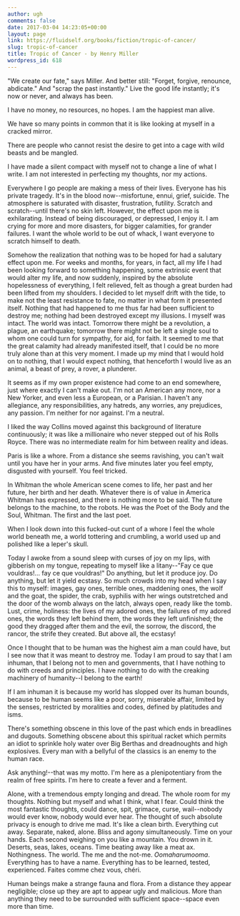 ```yaml
---
author: ugh
comments: false
date: 2017-03-04 14:23:05+00:00
layout: page
link: https://fluidself.org/books/fiction/tropic-of-cancer/
slug: tropic-of-cancer
title: Tropic of Cancer - by Henry Miller
wordpress_id: 618
---
```


"We create our fate," says Miller. And better still: "Forget, forgive, renounce, abdicate." And "scrap the past instantly." Live the good life instantly; it's now or never, and always has been.
 
I have no money, no resources, no hopes. I am the happiest man alive.
 
We have so many points in common that it is like looking at myself in a cracked mirror.
 
There are people who cannot resist the desire to get into a cage with wild beasts and be mangled.
 
I have made a silent compact with myself not to change a line of what I write. I am not interested in perfecting my thoughts, nor my actions.
 
Everywhere I go people are making a mess of their lives. Everyone has his private tragedy. It's in the blood now--misfortune, ennui, grief, suicide. The atmosphere is saturated with disaster, frustration, futility. Scratch and scratch--until there's no skin left. However, the effect upon me is exhilarating. Instead of being discouraged, or depressed, I enjoy it. I am crying for more and more disasters, for bigger calamities, for grander failures. I want the whole world to be out of whack, I want everyone to scratch himself to death.
 
Somehow the realization that nothing was to be hoped for had a salutary effect upon me. For weeks and months, for years, in fact, all my life I had been looking forward to something happening, some extrinsic event that would alter my life, and now suddenly, inspired by the absolute hopelessness of everything, I felt relieved, felt as though a great burden had been lifted from my shoulders. I decided to let myself drift with the tide, to make not the least resistance to fate, no matter in what form it presented itself. Nothing that had happened to me thus far had been sufficient to destroy me; nothing had been destroyed except my illusions. I myself was intact. The world was intact. Tomorrow there might be a revolution, a plague, an earthquake; tomorrow there might not be left a single soul to whom one could turn for sympathy, for aid, for faith. It seemed to me that the great calamity had already manifested itself, that I could be no more truly alone than at this very moment. I made up my mind that I would hold on to nothing, that I would expect nothing, that henceforth I would live as an animal, a beast of prey, a rover, a plunderer.
 
It seems as if my own proper existence had come to an end somewhere, just where exactly I can't make out. I'm not an American any more, nor a New Yorker, and even less a European, or a Parisian. I haven't any allegiance, any responsibilities, any hatreds, any worries, any prejudices, any passion. I'm neither for nor against. I'm a neutral.
 
I liked the way Collins moved against this background of literature continuously; it was like a millionaire who never stepped out of his Rolls Royce. There was no intermediate realm for him between reality and ideas.
 
Paris is like a whore. From a distance she seems ravishing, you can't wait until you have her in your arms. And five minutes later you feel empty, disgusted with yourself. You feel tricked.
 
In Whitman the whole American scene comes to life, her past and her future, her birth and her death. Whatever there is of value in America Whitman has expressed, and there is nothing more to be said. The future belongs to the machine, to the robots. He was the Poet of the Body and the Soul, Whitman. The first and the last poet.
 
When I look down into this fucked-out cunt of a whore I feel the whole world beneath me, a world tottering and crumbling, a world used up and polished like a leper's skull.
 
Today I awoke from a sound sleep with curses of joy on my lips, with gibberish on my tongue, repeating to myself like a litany--"Fay ce que vouldras!… fay ce que vouldras!" Do anything, but let it produce joy. Do anything, but let it yield ecstasy. So much crowds into my head when I say this to myself: images, gay ones, terrible ones, maddening ones, the wolf and the goat, the spider, the crab, syphilis with her wings outstretched and the door of the womb always on the latch, always open, ready like the tomb. Lust, crime, holiness: the lives of my adored ones, the failures of my adored ones, the words they left behind them, the words they left unfinished; the good they dragged after them and the evil, the sorrow, the discord, the rancor, the strife they created. But above all, the ecstasy!
 
Once I thought that to be human was the highest aim a man could have, but I see now that it was meant to destroy me. Today I am proud to say that I am inhuman, that I belong not to men and governments, that I have nothing to do with creeds and principles. I have nothing to do with the creaking machinery of humanity--I belong to the earth!
 
If I am inhuman it is because my world has slopped over its human bounds, because to be human seems like a poor, sorry, miserable affair, limited by the senses, restricted by moralities and codes, defined by platitudes and isms.
 
There's something obscene in this love of the past which ends in breadlines and dugouts. Something obscene about this spiritual racket which permits an idiot to sprinkle holy water over Big Berthas and dreadnoughts and high explosives. Every man with a bellyful of the classics is an enemy to the human race.
 
Ask anything!--that was my motto. I'm here as a plenipotentiary from the realm of free spirits. I'm here to create a fever and a ferment.
 
Alone, with a tremendous empty longing and dread. The whole room for my thoughts. Nothing but myself and what I think, what I fear. Could think the most fantastic thoughts, could dance, spit, grimace, curse, wail--nobody would ever know, nobody would ever hear. The thought of such absolute privacy is enough to drive me mad. It's like a clean birth. Everything cut away. Separate, naked, alone. Bliss and agony simultaneously. Time on your hands. Each second weighing on you like a mountain. You drown in it. Deserts, seas, lakes, oceans. Time beating away like a meat ax. Nothingness. The world. The me and the not-me. _Oomaharumooma_. Everything has to have a name. Everything has to be learned, tested, experienced. Faites comme chez vous, chéri.
 
Human beings make a strange fauna and flora. From a distance they appear negligible; close up they are apt to appear ugly and malicious. More than anything they need to be surrounded with sufficient space--space even more than time.
